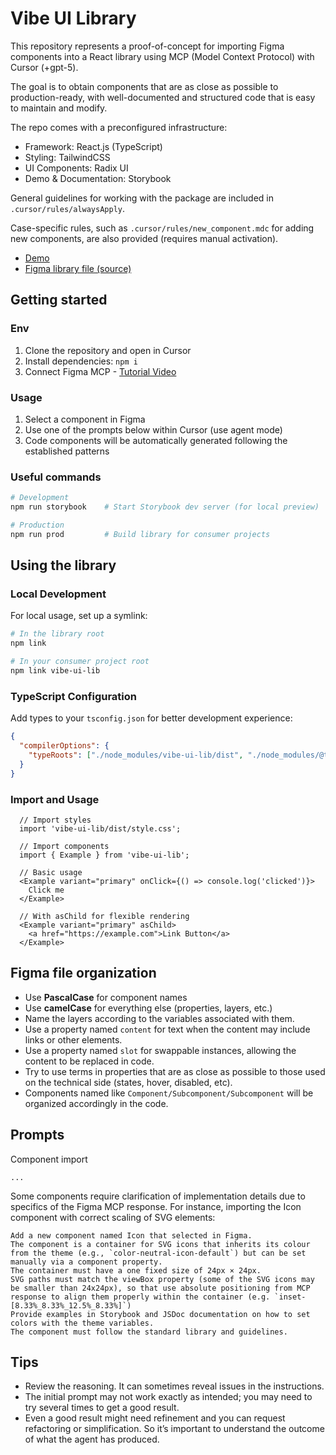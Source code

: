 # Vibe UI Library

This repository represents a proof-of-concept for importing Figma components into a React library using MCP (Model Context Protocol) with Cursor (+gpt-5).

The goal is to obtain components that are as close as possible to production-ready, with well-documented and structured code that is easy to maintain and modify.

The repo comes with a preconfigured infrastructure:

- Framework: React.js (TypeScript)
- Styling: TailwindCSS
- UI Components: Radix UI
- Demo & Documentation: Storybook

General guidelines for working with the package are included in `.cursor/rules/alwaysApply`.

Case-specific rules, such as `.cursor/rules/new_component.mdc` for adding new components, are also provided (requires manual activation).

- [Demo](https://alexssh.github.io/vibe-ui-lib/)
- [Figma library file (source)](https://www.figma.com/design/QbK6Oyz6JR1lKLZNqPvzr8/Vibe-UI-Lib?node-id=0-1&t=3Y07vxxsmtbpHwAM-1)

## Getting started

### Env

1. Clone the repository and open in Cursor
2. Install dependencies: `npm i`
3. Connect Figma MCP - [Tutorial Video](https://www.youtube.com/watch?v=yO3Wr7DEWF0)

### Usage

1. Select a component in Figma
2. Use one of the prompts below within Cursor (use agent mode)
3. Code components will be automatically generated following the established patterns

### Useful commands

```bash
# Development
npm run storybook    # Start Storybook dev server (for local preview)

# Production
npm run prod         # Build library for consumer projects
```

## Using the library

### Local Development

For local usage, set up a symlink:

```bash
# In the library root
npm link

# In your consumer project root
npm link vibe-ui-lib
```

### TypeScript Configuration

Add types to your `tsconfig.json` for better development experience:

```json
{
  "compilerOptions": {
    "typeRoots": ["./node_modules/vibe-ui-lib/dist", "./node_modules/@types"]
  }
}
```

### Import and Usage

```tsx
  // Import styles
  import 'vibe-ui-lib/dist/style.css';

  // Import components
  import { Example } from 'vibe-ui-lib';

  // Basic usage
  <Example variant="primary" onClick={() => console.log('clicked')}>
    Click me
  </Example>

  // With asChild for flexible rendering
  <Example variant="primary" asChild>
    <a href="https://example.com">Link Button</a>
  </Example>
```

## Figma file organization

- Use **PascalCase** for component names
- Use **camelCase** for everything else (properties, layers, etc.)
- Name the layers according to the variables associated with them.
- Use a property named `content` for text when the content may include links or other elements.
- Use a property named `slot` for swappable instances, allowing the content to be replaced in code.
- Try to use terms in properties that are as close as possible to those used on the technical side (states, hover, disabled, etc).
- Components named like `Component/Subcomponent/Subcomponent` will be organized accordingly in the code.

## Prompts

Component import

```
...
```

Some components require clarification of implementation details due to specifics of the Figma MCP response. For instance, importing the Icon component with correct scaling of SVG elements:

```
Add a new component named Icon that selected in Figma.
The component is a container for SVG icons that inherits its colour from the theme (e.g., `color-neutral-icon-default`) but can be set manually via a component property.
The container must have a one fixed size of 24px × 24px.
SVG paths must match the viewBox property (some of the SVG icons may be smaller than 24x24px), so that use absolute positioning from MCP response to align them properly within the container (e.g. `inset-[8.33%_8.33%_12.5%_8.33%]`)
Provide examples in Storybook and JSDoc documentation on how to set colors with the theme variables.
The component must follow the standard library and guidelines.
```

## Tips

- Review the reasoning. It can sometimes reveal issues in the instructions.
- The initial prompt may not work exactly as intended; you may need to try several times to get a good result.
- Even a good result might need refinement and you can request refactoring or simplification. So it’s important to understand the outcome of what the agent has produced.
